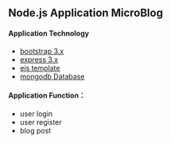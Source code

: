## Node.js Application MicroBlog
#### Application Technology 
- [bootstrap 3.x](https://github.com/twbs/bootstrap)
- [express 3.x](https://github.com/strongloop/express)
- [ejs template](https://github.com/tj/ejs)
- [mongodb Database](http://www.mongodb.org/)

#### Application Function：
- user login
- user register
- blog post 
